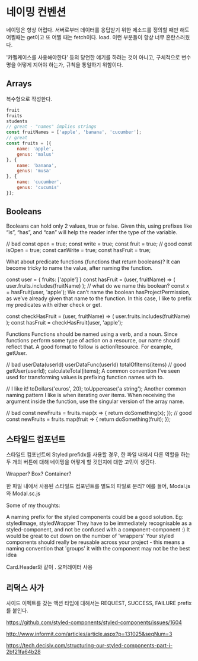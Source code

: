 # 네이밍 컨벤션

네이밍은 항상 어렵다. 서버로부터 데이터를 응답받기 위한 메소드를 정의할 때만 해도 어쩔때는 get이고 또 어쩔 때는 fetch이다. load. 이런 부분들이 항상 너무 혼란스러웠다. 

'카멜케이스를 사용해야한다' 등의 당연한 얘기를 하려는 것이 아니고, 구체적으로 변수명을 어떻게 지어야 하는가, 규칙을 통일하기 위함이다.

## Arrays

복수형으로 작성한다.

```javascript
fruit
fruits
students
// great - "names" implies strings
const fruitNames = ['apple', 'banana', 'cucumber'];
// great
const fruits = [{
    name: 'apple',
    genus: 'malus'
}, {
    name: 'banana',
    genus: 'musa'
}, {
    name: 'cucumber',
    genus: 'cucumis'
}];
```

## Booleans

Booleans can hold only 2 values, true or false. Given this, using prefixes like “is”, “has”, and “can” will help the reader infer the type of the variable.

// bad
const open = true;
const write = true;
const fruit = true;
// good
const isOpen = true;
const canWrite = true;
const hasFruit = true;

What about predicate functions (functions that return booleans)? It can become tricky to name the value, after naming the function.

const user = {
    fruits: ['apple']
}
const hasFruit = (user, fruitName) => (
    user.fruits.includes(fruitName)
);
// what do we name this boolean?
const x = hasFruit(user, 'apple');
We can’t name the boolean hasProjectPermission, as we’ve already given that name to the function. In this case, I like to prefix my predicates with either check or get.

const checkHasFruit = (user, fruitName) => (
    user.fruits.includes(fruitName)
);
const hasFruit = checkHasFruit(user, 'apple');

Functions
Functions should be named using a verb, and a noun. Since functions perform some type of action on a resource, our name should reflect that. A good format to follow is actionResource. For example, getUser.

// bad
userData(userId)
userDataFunc(userId)
totalOfItems(items)
// good
getUser(userId);
calculateTotal(items);
A common convention I’ve seen used for transforming values is prefixing function names with to.

// I like it!
toDollars('euros', 20);
toUppercase('a string');
Another common naming pattern I like is when iterating over items. When receiving the argument inside the function, use the singular version of the array name.

// bad
const newFruits = fruits.map(x => {
    return doSomething(x);
});
// good
const newFruits = fruits.map(fruit => {
    return doSomething(fruit);
});

## 스타일드 컴포넌트

스타일드 컴포넌트에 Styled prefidx를 사용할 경우, 한 파일 내에서 다른 역할을 하는 두 개의 버튼에 대해 네이밍을 어떻게 할 것인지에 대한 고민이 생긴다.

Wrapper? Box? Container?

한 파일 내에서 사용된 스타일드 컴포넌트를 별도의 파일로 분리? 예를 들어, Modal.js와 Modal.sc.js

Some of my thoughts:

A naming prefix for the styled components could be a good solution. Eg: styledImage, styledWrapper
They have to be immediately recognisable as a styled-component, and not be confused with a component-component :)
It would be great to cut down on the number of 'wrappers'
Your styled components should really be reusable across your project - this means a naming convention that 'groups' it with the component may not be the best idea

Card.Header와 같이 . 오퍼레이터 사용

## 리덕스 사가

사이드 이펙트를 갖는 액션 타입에 대해서는 REQUEST, SUCCESS, FAILURE prefix를 붙인다.


https://github.com/styled-components/styled-components/issues/1604

http://www.informit.com/articles/article.aspx?p=131025&seqNum=3

https://tech.decisiv.com/structuring-our-styled-components-part-i-2bf21fa64b28
